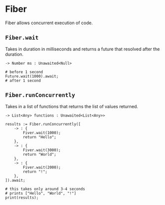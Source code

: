 # Fiber

Fiber allows concurrent execution of code.

## `Fiber.wait`

Takes in duration in milliseconds and returns a future that resolved after the duration.

```title="Signature"
-> Number ms : Unawaited<Null>
```

```title="Example"
# before 1 second
Future.wait(1000).await;
# after 1 second
```

## `Fiber.runConcurrently`

Takes in a list of functions that returns the list of values returned.

```title="Signature"
-> List<Any> functions : Unawaited<List<Any>>
```

```title="Example"
results := Fiber.runConcurrently([
    -> : {
        Fiver.wait(1000);
        return "Hello";
    },
    -> : {
        Fiver.wait(3000);
        return "World";
    },
    -> : {
        Fiver.wait(2000);
        return "!";
    },
]).await;

# this takes only around 3-4 seconds
# prints ["Hello", "World", "!"]
print(results);
```
